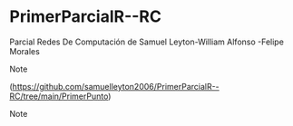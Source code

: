 # PrimerParcialR--RC
Parcial Redes De Computación de Samuel Leyton-William Alfonso -Felipe Morales 

>[!NOTE] 
>(https://github.com/samuelleyton2006/PrimerParcialR--RC/tree/main/PrimerPunto)

>[!NOTE]
